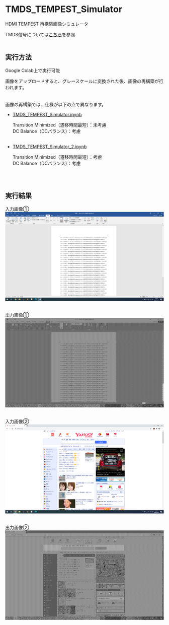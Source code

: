 # TMDS_TEMPEST_Simulator
HDMI TEMPEST 再構築画像シミュレータ

TMDS信号については[こちら](https://github.com/daianjibetu/TMDS_Signal_Simulator)を参照
<br><br>

## 実行方法
Google Colab上で実行可能

画像をアップロードすると、グレースケールに変換された後、画像の再構築が行われます。
<br><br><br>
画像の再構築では、仕様が以下の点で異なります。

- [TMDS_TEMPEST_Simulator.ipynb](TMDS_TEMPEST_Simulator.ipynb)

  Transition Minimized（遷移時間最短）：未考慮
  <br>
  DC Balance（DCバランス）：考慮
<br><br>
- [TMDS_TEMPEST_Simulator_2.ipynb](TMDS_TEMPEST_Simulator_2.ipynb)

  Transition Minimized（遷移時間最短）：考慮
  <br>
  DC Balance（DCバランス）：考慮

<br><br>

## 実行結果
入力画像①
<img src="img/1.png"><br><br>

出力画像①
<img src="img/1_TEMPEST.png"><br><br>

入力画像②
<img src="img/2.png"><br><br>

出力画像②
<img src="img/2_TEMPEST.png"><br><br>
